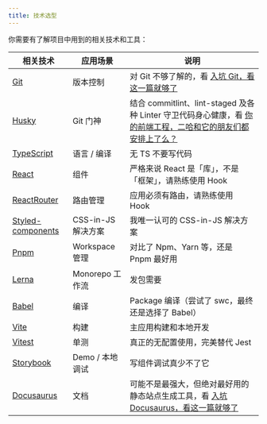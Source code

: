 ```yaml
---
title: 技术选型
---
```


你需要有了解项目中用到的相关技术和工具：

| 相关技术 | 应用场景 | 说明 |
| --- | --- | --- |
| [Git](https://git-scm.com) | 版本控制 | 对 Git 不够了解的，看 [入坑 Git，看这一篇就够了](https://juejin.cn/post/7289661061993005093) |
| [Husky](httpshttps://typicode.github.io/husky/) | Git 门神 | 结合 commitlint、lint-staged 及各种 Linter 守卫代码身心健康，看 [你的前端工程，二哈和它的朋友们都安排上了么？](https://juejin.cn/post/7278994237949444136) |
| [TypeScript](https://www.typescriptlang.org) | 语言 / 编译 | 无 TS 不要写代码 |
| [React](https://react.dev) | 组件 | 严格来说 React 是「库」，不是「框架」，请熟练使用 Hook |
| [ReactRouter](https://reactrouter.com) | 路由管理 | 应用必须有路由，请熟练使用 Hook |
| [Styled-components](https://styled-components.com) | CSS-in-JS 解决方案 | 我唯一认可的 CSS-in-JS 解决方案 |
| [Pnpm](https://pnpm.io) | Workspace 管理 | 对比了 Npm、Yarn 等，还是 Pnpm 最好用 |
| [Lerna](https://lerna.js.org) | Monorepo 工作流 | 发包需要 |
| [Babel](https://babeljs.io) | 编译 | Package 编译（尝试了 swc，最终还是选择了 Babel） |
| [Vite](https://vite.dev) | 构建 | 主应用构建和本地开发 |
| [Vitest](https://vitest.dev/guide) | 单测 | 真正的无配置使用，完美替代 Jest |
| [Storybook](https://storybook.js.org) | Demo / 本地调试 | 写组件调试真少不了它 |
| [Docusaurus](https://docusaurus.io) | 文档 | 可能不是最强大，但绝对最好用的静态站点生成工具，看 [入坑 Docusaurus，看这一篇就够了](https://juejin.cn/post/7518188007541489704) |